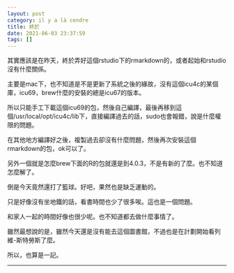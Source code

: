 ```yaml
---
layout: post
category: il y a là cendre
title: 終於
date: 2021-06-03 23:37:59
tags: []
---
```


其實應該是在昨天，終於弄好這個rstudio下的rmarkdown的，或者起始和rstudio沒有什麼關係。

主要是mac下，也不知道是不是更新了系統之後的緣故，沒有這個icu4c的某個庫，icu69，brew什麼的安裝的總是icu67的版本。

所以只能手工下載這個icu69的包，然後自己編譯，最後再移到這個/usr/local/opt/icu4c/lib下，直接編譯過去的話，sudo也會報錯，說是什麼權限的問題。

在其他地方編譯好之後，複製過去卻沒有什麼問題，然後再次安裝這個rmarkdown的包，ok可以了。

另外一個就是怎麼brew下面的R的包就還是到4.0.3，不是有新的了麼。也不知道怎麼解了。

倒是今天竟然還打了籃球。好吧，果然也是缺乏運動的。

只是好像沒有坐地鐵的話，看書時間也少了很多唉。這也是一個問題。

和家人一起的時間好像也很少呢。也不知道都去做什麼事情了。

雖然最想說的是，雖然今天還是沒有能去這個圖書館，不過也是在計劃開始看列維-斯特勞斯了麼。

所以，也算是一記。

------





